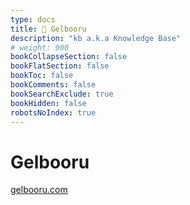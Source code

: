 ```yaml
---
type: docs
title: 🔷 Gelbooru
description: "kb a.k.a Knowledge Base"
# weight: 900
bookCollapseSection: false
bookFlatSection: false
bookToc: false
bookComments: false
bookSearchExclude: true
bookHidden: false
robotsNoIndex: true
---
```


# Gelbooru

[gelbooru.com](https://gelbooru.com?nt)
